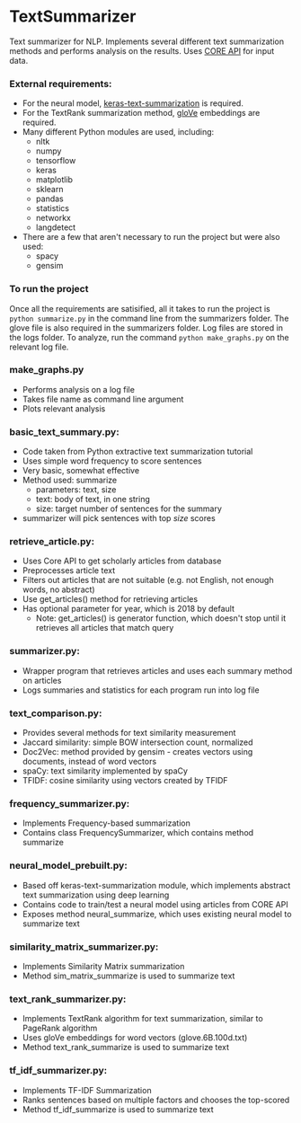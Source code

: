 # TextSummarizer
Text summarizer for NLP.
Implements several different text summarization methods and performs analysis on the results.
Uses [CORE API](https://core.ac.uk/services/api/) for input data. 

### External requirements:
* For the neural model, 
[keras-text-summarization](https://github.com/chen0040/keras-text-summarization) 
is required.
* For the TextRank summarization method, 
[gloVe](http://nlp.stanford.edu/data/glove.6B.zip) 
embeddings are required. 
* Many different Python modules are used, including:
  * nltk
  * numpy
  * tensorflow
  * keras
  * matplotlib
  * sklearn
  * pandas
  * statistics
  * networkx
  * langdetect
* There are a few that aren't necessary to run the project but were also used:
  * spacy
  * gensim

### To run the project
Once all the requirements are satisified, all it takes to run the project is `python summarize.py` in the command line from the summarizers folder. The glove file is also required in the summarizers folder. Log files are stored in the logs folder. To analyze, run the command `python make_graphs.py` on the relevant log file. 

### make_graphs.py
* Performs analysis on a log file
* Takes file name as command line argument
* Plots relevant analysis

### basic_text_summary.py:
* Code taken from Python extractive text summarization tutorial
* Uses simple word frequency to score sentences
* Very basic, somewhat effective
* Method used: summarize
  * parameters: text, size
  * text: body of text, in one string
  * size: target number of sentences for the summary
* summarizer will pick sentences with top *size* scores

### retrieve_article.py:
* Uses Core API to get scholarly articles from database
* Preprocesses article text
* Filters out articles that are not suitable (e.g. not English, not enough words, no abstract)
* Use get_articles() method for retrieving articles
* Has optional parameter for year, which is 2018 by default
  * Note: get_articles() is generator function, which doesn't stop until it retrieves all articles that match query

### summarizer.py:
* Wrapper program that retrieves articles and uses each summary method on articles
* Logs summaries and statistics for each program run into log file

### text_comparison.py:
* Provides several methods for text similarity measurement
* Jaccard similarity: simple BOW intersection count, normalized
* Doc2Vec: method provided by gensim - creates vectors using documents, instead of word vectors
* spaCy: text similarity implemented by spaCy
* TFIDF: cosine similarity using vectors created by TFIDF

### frequency_summarizer.py:
* Implements Frequency-based summarization
* Contains class FrequencySummarizer, which contains method summarize

### neural_model_prebuilt.py:
* Based off keras-text-summarization module, which implements abstract text summarization using deep learning
* Contains code to train/test a neural model using articles from CORE API
* Exposes method neural_summarize, which uses existing neural model to summarize text

### similarity_matrix_summarizer.py:
* Implements Similarity Matrix summarization
* Method sim_matrix_summarize is used to summarize text

### text_rank_summarizer.py:
* Implements TextRank algorithm for text summarization, similar to PageRank algorithm
* Uses gloVe embeddings for word vectors (glove.6B.100d.txt)
* Method text_rank_summarize is used to summarize text

### tf_idf_summarizer.py:
* Implements TF-IDF Summarization
* Ranks sentences based on multiple factors and chooses the top-scored
* Method tf_idf_summarize is used to summarize text